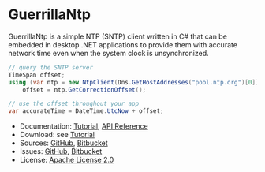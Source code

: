 # GuerrillaNtp #

GuerrillaNtp is a simple NTP (SNTP) client written in C# that can be embedded in desktop .NET applications
to provide them with accurate network time even when the system clock is unsynchronized.

```csharp
// query the SNTP server
TimeSpan offset;
using (var ntp = new NtpClient(Dns.GetHostAddresses("pool.ntp.org")[0]))
    offset = ntp.GetCorrectionOffset();

// use the offset throughout your app
var accurateTime = DateTime.UtcNow + offset;
```

* Documentation: [Tutorial](https://guerrillantp.machinezoo.com/), [API Reference](https://guerrillantp.machinezoo.com/api/)
* Download: see [Tutorial](https://guerrillantp.machinezoo.com/)
* Sources: [GitHub](https://github.com/robertvazan/guerrillantp), [Bitbucket](https://bitbucket.org/robertvazan/guerrillantp)
* Issues: [GitHub](https://github.com/robertvazan/guerrillantp/issues), [Bitbucket](https://bitbucket.org/robertvazan/guerrillantp/issues)
* License: [Apache License 2.0](LICENSE)

